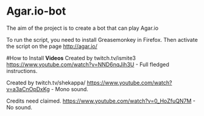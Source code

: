 # Agar.io-bot
The aim of the project is to create a bot that can play Agar.io

To run the script, you need to install Greasemonkey in Firefox. Then activate the script on the page http://agar.io/

#How to Install
**Videos**
Created by twitch.tv/ismite3
https://www.youtube.com/watch?v=NND6nqJih3U - Full fledged instructions.

Created by twitch.tv/shekappa/
https://www.youtube.com/watch?v=a3aCnOpDxKg - Mono sound.

Credits need claimed.
https://www.youtube.com/watch?v=0_HoZfuQN7M - No sound.
